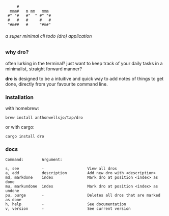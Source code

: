 ```
     #
  mmm#   m mm   mmm
 #" "#   #"  " #" "#
 #   #   #     #   #
 "#m##   #     "#m#"
```
###### a super minimal cli todo (dro) application



### why dro?
often lurking in the terminal? just want to keep track of your daily tasks in a minimalist, straight forward manner?

**dro** is designed to be a intuitive and quick way to add notes of things to get done, directly from your favourite command line.


### installation
with homebrew:
```
brew install anthonwellsjo/tap/dro
```

or with cargo:
```
cargo install dro
```

### docs
```
Command:        Argument:

s, see          -                   View all dros
a, add          description         Add new dro with <description>
md, markdone    index               Mark dro at position <index> as done
mu, markundone  index               Mark dro at position <index> as undone
pu, purge       -                   Deletes all dros that are marked as done
h, help         -                   See documentation
v, version      -                   See current version

```
